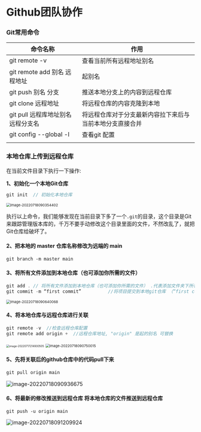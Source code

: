 # Github团队协作

### Git常用命令

| 命令名称                           | 作用                                                      |
| ---------------------------------- | --------------------------------------------------------- |
| git remote -v                      | 查看当前所有远程地址别名                                  |
| git remote add 别名 远程地址       | 起别名                                                    |
| git push 别名 分支                 | 推送本地分支上的内容到远程仓库                            |
| git clone 远程地址                 | 将远程仓库的内容克隆到本地                                |
| git pull 远程库地址别名 远程分支名 | 将远程仓库对于分支最新内容拉下来后与 当前本地分支直接合并 |
| git config --global -l             | 查看git 配置                                              |
|                                    |                                                           |

### 本地仓库上传到远程仓库

在当前文件目录下执行一下操作:

**1、初始化一个本地Git仓库**

```Java
git init  // 初始化本地仓库
```

<img src="C:\Users\Admin\AppData\Roaming\Typora\typora-user-images\image-20220718090354402.png" alt="image-20220718090354402" style="zoom:67%;" />

执行以上命令，我们能够发现在当前目录下多了一个`.git`的目录，这个目录是Git来跟踪管理版本库的，千万不要手动修改这个目录里面的文件，不然改乱了，就把Git仓库给破坏了。

#### 2、把本地的 master 仓库名称修改为远端的 main

```
git branch -m master main
```



#### 3、将所有文件添加到本地仓库（也可添加你所需的文件）

```Java
git add . // 将所有文件添加到本地仓库（也可添加你所需的文件） .代表添加文件夹下所有文件。
git commit -m “first commit”          //将项目提交到本地git仓库 （“first commit” 是备注信息）
```

<img src="C:\Users\Admin\AppData\Roaming\Typora\typora-user-images\image-20220718090640068.png" alt="image-20220718090640068" style="zoom:67%;" />

#### 4、将本地仓库与远程仓库进行关联

```Java
git remote -v  //检查远程仓库配置
git remote add origin +  //远程仓库地址, "origin" 是起的别名 可替换
```

<img src="C:\Users\Admin\AppData\Roaming\Typora\typora-user-images\image-20220717214930505.png" alt="image-20220717214930505" style="zoom: 50%;" />

<img src="C:\Users\Admin\AppData\Roaming\Typora\typora-user-images\image-20220718090750015.png" alt="image-20220718090750015" style="zoom:67%;" />

#### 5、先将关联后的github仓库中的代码pull下来

```Java
git pull origin main
```

![image-20220718090936675](C:\Users\Admin\AppData\Roaming\Typora\typora-user-images\image-20220718090936675.png)

#### 6、将最新的修改推送到远程仓库 将本地仓库的文件推送到远程仓库

```
git push -u origin main
```

![image-20220718091209924](C:\Users\Admin\AppData\Roaming\Typora\typora-user-images\image-20220718091209924.png)
